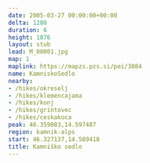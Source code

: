 ```yaml
---
date: 2005-03-27 00:00:00+00:00
delta: 1280
duration: 6
height: 1876
layout: stub
lead: M_00001.jpg
map: 1
maplink: https://mapzs.pzs.si/poi/3884
name: KamniskoSedlo
nearby:
- /hikes/okreselj
- /hikes/klemencajama
- /hikes/konj
- /hikes/grintovec
- /hikes/ceskakoca
peak: 46.359083,14.597487
region: kamnik-alps
start: 46.327137,14.589418
title: Kamniško sedlo
---
```

